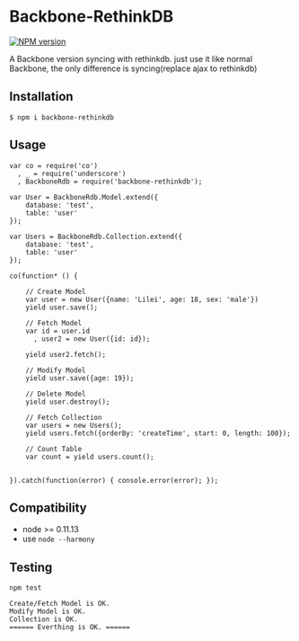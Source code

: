 Backbone-RethinkDB
===========================

[![NPM version][npm-image]][npm-url]

A Backbone version syncing with rethinkdb.
just use it like normal Backbone, the only difference is syncing(replace ajax to rethinkdb)

## Installation
```
$ npm i backbone-rethinkdb
```

## Usage

```
var co = require('co')
  , _ = require('underscore')
  , BackboneRdb = require('backbone-rethinkdb');

var User = BackboneRdb.Model.extend({
    database: 'test',
    table: 'user'
});

var Users = BackboneRdb.Collection.extend({
    database: 'test',
    table: 'user'
});

co(function* () {

    // Create Model
    var user = new User({name: 'Lilei', age: 18, sex: 'male'})
    yield user.save();

    // Fetch Model
    var id = user.id
      , user2 = new User({id: id});

    yield user2.fetch();

    // Modify Model
    yield user.save({age: 19});

    // Delete Model
    yield user.destroy();

    // Fetch Collection
    var users = new Users();
    yield users.fetch({orderBy: 'createTime', start: 0, length: 100});

    // Count Table
    var count = yield users.count();


}).catch(function(error) { console.error(error); });

```

## Compatibility
- node >= 0.11.13
- use `node --harmony`

## Testing
`npm test`

```
Create/Fetch Model is OK.
Modify Model is OK.
Collection is OK.
====== Everthing is OK. ======
```


[npm-image]: https://img.shields.io/npm/v/backbone-rethinkdb.svg?style=flat-square
[npm-url]: https://www.npmjs.com/package/backbone-rethinkdb
